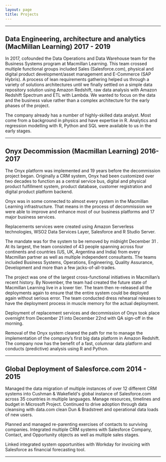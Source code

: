 ```yaml
---
layout: page
title: Projects
---
```


_________________

## Data Engineering, architecture and analytics (MacMillan Learning) 2017 - 2019

In 2017, cofounded the Data Operations and Data Warehouse team for the Business Systems program at Macmillan Learning. This team crossed multiple functional groups included Sales (Salesforce.com), physical and digital product development/asset management and E-Commerce (SAP Hybris). A process of lean requirements gathering helped us through a variety of solutions architectures until we finally settled on a simple data repository solution using Amazon Redshift, raw data analysis with Amazon Redshift Spectrum and ETL with Lambda. We wanted to focus on the data and the business value rather than a complex architecture for the early phases of the project.

The company already has a number of highly-skilled data analyst. Most come from a background in physics and have expertise in R. Analytics and regression modelling with R, Python and SQL were available to us in the early stages.

_________________

## Onyx Decommission (Macmillan Learning) 2016-2017

The Onyx platform was implemented and 19 years before the decommission project began. Originally a CRM system, Onyx had been customized over two decades to function as a central service bus, digital and physical product fulfillment system, product database, customer registration and digital product platform backend.

Onyx was in some connected to almost every system in the Macmillan Learning infrastructure. That means in the process of decommission we were able to improve and enhance most of our business platforms and 17 major business services.

Replacements services were created using Amazon Serverless technologies, WSO2 Data Services Layer, Salesforce and R Studio Server.

The mandate was for the system to be removed by midnight December 31 . At its largest, the team consisted of 43 people spanning across four continents and countries (US, UK, Argentina and India) from every Macmillan partner as well as multiple independent consultants. The teams included Business Systems, Operations, Engineering, Quality Assurance, Development and more than a few jacks-of-all-trades.

The project was one of the largest cross-functional initiatives in Macmillan’s recent history. By November, the team had created the future state of Macmillan Learning live in a lower tier. The team then re-released all the deployments again to ensure that the entire system could be deployed again without serious error. The team conducted dress rehearsal releases to have the deployment process in muscle memory for the actual deployment.

Deployment of replacement services and decommission of Onyx took place overnight from December 21 into December 22nd with QA sign-off in the morning.

Removal of the Onyx system cleared the path for me to manage the implementation of the company’s first big data platform in Amazon Redshift. The company now has the benefit of a fast, columnar data platform and conducts (predictive) analysis using R and Python.

_________________

## Global Deployment of Salesforce.com 2014 - 2015

Managed the data migration of multiple instances of over 12 different CRM systems into Cushman & Wakefield's global instance of Salesforce.com across 35 countries in multiple languages.
Manage resources, timelines and budget in Microsoft Project.
Continued to drive adoption through data cleansing with data.com clean Dun & Bradstreet and operational data loads of new users.

Planned and managed re-parenting exercises of contacts to surviving companies.
Integrated multiple CRM systems with Salesforce Company, Contact, and Opportunity objects as well as multiple sales stages.

Linked integrated system opportunities with Workday for invoicing with Salesforce as financial forecasting tool.

_________________


